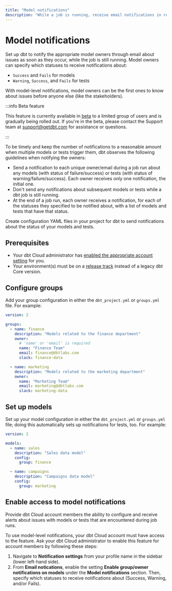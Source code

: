 ```yaml
---
title: "Model notifications"
description: "While a job is running, receive email notifications in real time about any issues with your models and tests. "
---
```


# Model notifications <Lifecycle status="beta" />

Set up dbt to notify the appropriate model owners through email about issues as soon as they occur, while the job is still running. Model owners can specify which statuses to receive notifications about: 

- `Success` and `Fails` for models
- `Warning`, `Success`, and `Fails` for tests

With model-level notifications, model owners can be the first ones to know about issues before anyone else (like the stakeholders). 

:::info Beta feature

This feature is currently available in [beta](/docs/dbt-versions/product-lifecycles#dbt-cloud) to a limited group of users and is gradually being rolled out. If you're in the beta, please contact the Support team at support@getdbt.com for assistance or questions.

:::

To be timely and keep the number of notifications to a reasonable amount when multiple models or tests trigger them, dbt observes the following guidelines when notifying the owners:  

- Send a notification to each unique owner/email during a job run about any models (with status of failure/success) or tests (with status of warning/failure/success). Each owner receives only one notification, the initial one.
- Don't send any notifications about subsequent models or tests while a dbt job is still running.
- At the end of a job run, each owner receives a notification, for each of the statuses they specified to be notified about, with a list of models and tests that have that status. 

Create configuration YAML files in your project for dbt to send notifications about the status of your models and tests.

## Prerequisites
- Your dbt Cloud administrator has [enabled the appropriate account setting](#enable-access-to-model-notifications) for you.
- Your environment(s) must be on a [release track](/docs/dbt-versions/cloud-release-tracks) instead of a legacy dbt Core version.


## Configure groups

Add your group configuration in either the `dbt_project.yml` or `groups.yml` file. For example: 

```yml
version: 2

groups:
  - name: finance
    description: "Models related to the finance department"
    owner:
      # 'name' or 'email' is required
      name: "Finance Team"
      email: finance@dbtlabs.com
      slack: finance-data

  - name: marketing
    description: "Models related to the marketing department"
    owner:
      name: "Marketing Team"
      email: marketing@dbtlabs.com
      slack: marketing-data
```

## Set up models

Set up your model configuration in either the `dbt_project.yml` or `groups.yml` file; doing this automatically sets up notifications for tests, too. For example: 

```yml
version: 2

models:
  - name: sales
    description: "Sales data model"
    config:
      group: finance

  - name: campaigns
    description: "Campaigns data model"
    config:
      group: marketing

```

## Enable access to model notifications 

Provide dbt Cloud account members the ability to configure and receive alerts about issues with models or tests that are encountered during job runs.  

To use model-level notifications, your dbt Cloud account must have access to the feature. Ask your dbt Cloud administrator to enable this feature for account members by following these steps:

1. Navigate to **Notification settings** from your profile name in the sidebar (lower left-hand side). 
1. From **Email notications**, enable the setting **Enable group/owner notifications on models** under the **Model notifications** section. Then, specify which statuses to receive notifications about (Success, Warning, and/or Fails). 

  <Lightbox src="/img/docs/dbt-cloud/example-enable-model-notifications.png" title="Example of the setting Enable group/owner notifications on models" /> 
